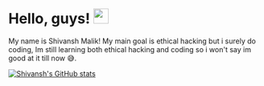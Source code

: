 # Hello, guys! <img src="https://raw.githubusercontent.com/MartinHeinz/MartinHeinz/master/wave.gif" width="30px">

My name is Shivansh Malik! My main goal is ethical hacking but i surely do coding, Im still learning both ethical hacking and coding so i won't say im good at it till now 😅.

[![Shivansh's GitHub stats](https://github-readme-stats.vercel.app/api?username=shivanshmalik2)](https://github.com/anuraghazra/github-readme-stats)



